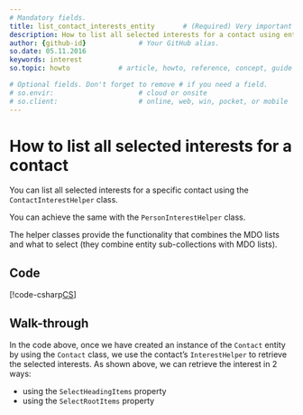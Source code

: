 ```yaml
---
# Mandatory fields.
title: list_contact_interests_entity       # (Required) Very important for SEO.
description: How to list all selected interests for a contact using entities # (Required) Important for SEO.
author: {github-id}             # Your GitHub alias.
so.date: 05.11.2016
keywords: interest
so.topic: howto            # article, howto, reference, concept, guide

# Optional fields. Don't forget to remove # if you need a field.
# so.envir:                     # cloud or onsite
# so.client:                    # online, web, win, pocket, or mobile
---
```


# How to list all selected interests for a contact

You can list all selected interests for a specific contact using the `ContactInterestHelper` class.

You can achieve the same with the `PersonInterestHelper` class.

The helper classes provide the functionality that combines the MDO lists and what to select (they combine entity sub-collections with MDO lists).

## Code

[!code-csharp[CS](includes/list-interests-entity.cs)]

## Walk-through

In the code above, once we have created an instance of the `Contact` entity by using the `Contact` class, we use the contact’s `InterestHelper` to retrieve the selected interests. As shown above, we can retrieve the interest in 2 ways:

* using the `SelectHeadingItems` property
* using the `SelectRootItems` property
